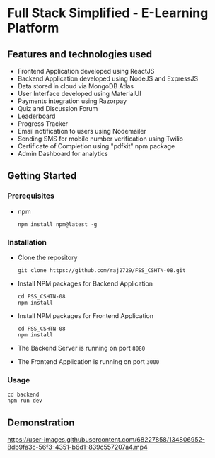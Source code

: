 # Full Stack Simplified - E-Learning Platform

## Features and technologies used

- Frontend Application developed using ReactJS
- Backend Application developed using NodeJS and ExpressJS
- Data stored in cloud via MongoDB Atlas
- User Interface developed using MaterialUI
- Payments integration using Razorpay
- Quiz and Discussion Forum
- Leaderboard
- Progress Tracker
- Email notification to users using Nodemailer
- Sending SMS for mobile number verification using Twilio
- Certificate of Completion using "pdfkit" npm package
- Admin Dashboard for analytics

<!-- GETTING STARTED -->

## Getting Started

### Prerequisites

- npm
  ```
  npm install npm@latest -g
  ```

### Installation

- Clone the repository
  ```
  git clone https://github.com/raj2729/FSS_CSHTN-08.git
  ```
- Install NPM packages for Backend Application

  ```
  cd FSS_CSHTN-08
  npm install
  ```

- Install NPM packages for Frontend Application

  ```
  cd FSS_CSHTN-08
  npm install
  ```

- The Backend Server is running on port `8080`
- The Frontend Application is running on port `3000`

### Usage

```
cd backend
npm run dev
```

## Demonstration


https://user-images.githubusercontent.com/68227858/134806952-8db9fa3c-56f3-4351-b6d1-839c557207a4.mp4


